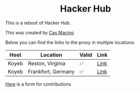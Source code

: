 <div align="center">
  <h1>Hacker Hub</h1>
</div>

This is a reboot of Hacker Hub.

This was created by [Cas Macino](https://github.com/Cas-Student)

Below you can find the links to the proxy in multiple locations:

| Host | Location | Valid | Link |
| -------------- | -------- | ----- | ---- |
| Koyeb | Reston, Virginia | :white_check_mark: | [Link](https://eerie-chantalle-hacker-hub-72c5e9c1.koyeb.app/) |
| Koyeb | Frankfort, Germany | :white_check_mark: | [Link](https://google.com) |

[Here](https://forms.office.com/r/8JyNhKAATh) is a form for contributions 

